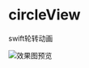 # circleView
swift轮转动画

![效果图预览](https://github.com/WangLiquan/View/raw/master/images/demonstration.gif)
